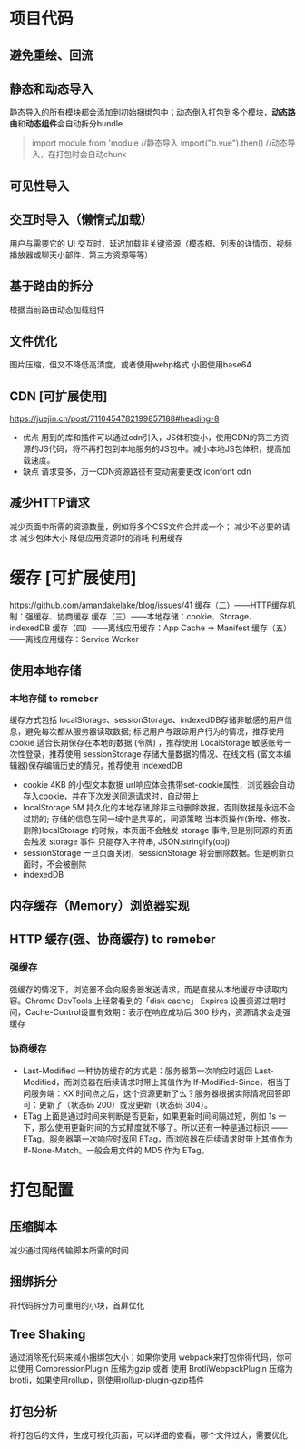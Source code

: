 # 项目代码
## 避免重绘、回流

## 静态和动态导入
静态导入的所有模块都会添加到初始捆绑包中；动态倒入打包到多个模块，**动态路由**和**动态组件**会自动拆分bundle
> import module from 'module //静态导入
> import("b.vue").then()  //动态导入，在打包时会自动chunk
## 可见性导入
## 交互时导入（懒惰式加载）
用户与需要它的 UI 交互时，延迟加载非关键资源（模态框、列表的详情页、视频播放器或聊天小部件、第三方资源等等）
## 基于路由的拆分
根据当前路由动态加载组件
## 文件优化
图片压缩，但又不降低高清度，或者使用webp格式
小图使用base64
## CDN [可扩展使用]
https://juejin.cn/post/7110454782199857188#heading-8
- 优点 用到的库和插件可以通过cdn引入，JS体积变小，使用CDN的第三方资源的JS代码，将不再打包到本地服务的JS包中。减小本地JS包体积，提高加载速度。
- 缺点 请求变多，万一CDN资源路径有变动需要更改
iconfont cdn
## 减少HTTP请求
减少页面中所需的资源数量，例如将多个CSS文件合并成一个；
    减少不必要的请求
    减少包体大小
    降低应用资源时的消耗
    利用缓存

# 缓存 [可扩展使用]
https://github.com/amandakelake/blog/issues/41
缓存（二）——HTTP缓存机制：强缓存、协商缓存
缓存（三）——本地存储：cookie、Storage、indexedDB
缓存（四）——离线应用缓存：App Cache => Manifest
缓存（五）——离线应用缓存：Service Worker
## 使用本地存储
### 本地存储 to remeber
缓存方式包括 localStorage、sessionStorage、indexedDB存储非敏感的用户信息，避免每次都从服务器读取数据;
    标记用户与跟踪用户行为的情况，推荐使用 cookie
    适合长期保存在本地的数据 (令牌) ，推荐使用 LocalStorage
    敏感账号一次性登录，推荐使用 sessionStorage
    存储大量数据的情况、在线文档 (富文本编辑器)保存编辑历史的情况，推荐使用 indexedDB
- cookie 4KB 的小型文本数据
url响应体会携带set-cookie属性，浏览器会自动存入cookie，并在下次发送同源请求时，自动带上
- localStorage 5M
持久化的本地存储,除非主动删除数据，否则数据是永远不会过期的;
存储的信息在同一域中是共享的，同源策略
当本页操作(新增、修改、删除)localStorage 的时候，本页面不会触发 storage 事件,但是别同源的页面会触发 storage 事件
只能存入字符串, JSON.stringify(obj)
- sessionStorage
一旦页面关闭，sessionStorage 将会删除数据。但是刷新页面时，不会被删除
- indexedDB
## 内存缓存（Memory）浏览器实现

## HTTP 缓存(强、协商缓存) to remeber
### 强缓存
强缓存的情况下，浏览器不会向服务器发送请求，而是直接从本地缓存中读取内容。Chrome DevTools 上经常看到的「disk cache」
Expires 设置资源过期时间，Cache-Control设置有效期：表示在响应成功后 300 秒内，资源请求会走强缓存
### 协商缓存
- Last-Modified
一种协防缓存的方式是：服务器第一次响应时返回 Last-Modified，而浏览器在后续请求时带上其值作为 If-Modified-Since，相当于问服务端：XX 时间点之后，这个资源更新了么？服务器根据实际情况回答即可：更新了（状态码 200）或没更新（状态码 304）。
- ETag
上面是通过时间来判断是否更新，如果更新时间间隔过短，例如 1s 一下，那么使用更新时间的方式精度就不够了。所以还有一种是通过标识 —— ETag。服务器第一次响应时返回 ETag，而浏览器在后续请求时带上其值作为 If-None-Match。一般会用文件的 MD5 作为 ETag。

# 打包配置
## 压缩脚本
减少通过网络传输脚本所需的时间
## 捆绑拆分
将代码拆分为可重用的小块，首屏优化
## Tree Shaking
通过消除死代码来减小捆绑包大小；如果你使用 webpack来打包你得代码，你可以使用 CompressionPlugin 压缩为gzip 或者 使用 BrotliWebpackPlugin 压缩为brotli，如果使用rollup，则使用rollup-plugin-gzip插件
## 打包分析
将打包后的文件，生成可视化页面，可以详细的查看，哪个文件过大，需要优化
